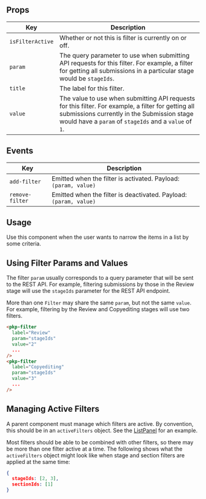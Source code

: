 ## Props

| Key | Description |
| --- | --- |
| `isFilterActive` | Whether or not this is filter is currently on or off. |
| `param` | The query parameter to use when submitting API requests for this filter. For example, a filter for getting all submissions in a particular stage would be `stageIds`. |
| `title` | The label for this filter. |
| `value` | The value to use when submitting API requests for this filter. For example, a filter for getting all submissions currently in the Submission stage would have a `param` of `stageIds` and a `value` of `1`. |

## Events

| Key | Description |
| --- | --- |
| `add-filter` | Emitted when the filter is activated. Payload: `(param, value)` |
| `remove-filter` | Emitted when the filter is deactivated. Payload: `(param, value)` |

## Usage

Use this component when the user wants to narrow the items in a list by some criteria.

## Using Filter Params and Values

The filter `param` usually corresponds to a query parameter that will be sent to the REST API. For example, filtering submissions by those in the Review stage will use the `stageIds` parameter for the REST API endpoint.

More than one `Filter` may share the same `param`, but not the same `value`. For example, filtering by the Review and Copyediting stages will use two filters.

```html
<pkp-filter
  label="Review"
  param="stageIds"
  value="2"
  ...
/>
<pkp-filter
  label="Copyediting"
  param="stageIds"
  value="3"
  ...
/>
```

## Managing Active Filters

A parent component must manage which filters are active. By convention, this should be in an `activeFilters` object. See the [ListPanel](#/component/ListPanel) for an example.

Most filters should be able to be combined with other filters, so there may be more than one filter active at a time. The following shows what the `activeFilters` object might look like when stage and section filters are applied at the same time:

```json
{
  stageIds: [2, 3],
  sectionIds: [1]
}
```